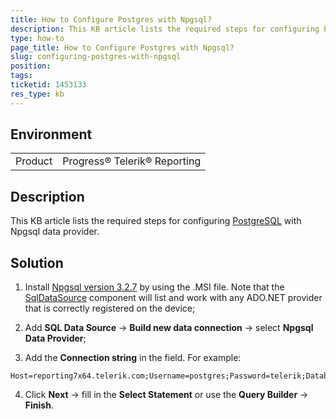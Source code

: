```yaml
---
title: How to Configure Postgres with Npgsql?
description: This KB article lists the required steps for configuring Postgres with Npgsql
type: how-to
page_title: How to Configure Postgres with Npgsql?
slug: configuring-postgres-with-npgsql
position: 
tags: 
ticketid: 1453133
res_type: kb
---
```


## Environment
<table>
	<tbody>
		<tr>
			<td>Product</td>
			<td>Progress® Telerik® Reporting</td>
		</tr>
	</tbody>
</table>


## Description
This KB article lists the required steps for configuring [PostgreSQL](https://www.postgresql.org/) with Npgsql data provider.

## Solution
1. Install [Npgsql version 3.2.7](https://github.com/npgsql/npgsql/releases/tag/v3.2.7) by using the .MSI file.
Note that the [SqlDataSource](../sqldatasource) component will list and work with any ADO.NET provider that is correctly registered on the device;

2. Add **SQL Data Source** -> **Build new data connection** -> select **Npgsql Data Provider**;

3. Add the **Connection string** in the field. For example:
```
Host=reporting7x64.telerik.com;Username=postgres;Password=telerik;Database=postgres
```

4. Click **Next** -> fill in the **Select Statement** or use the **Query Builder** -> **Finish**.

